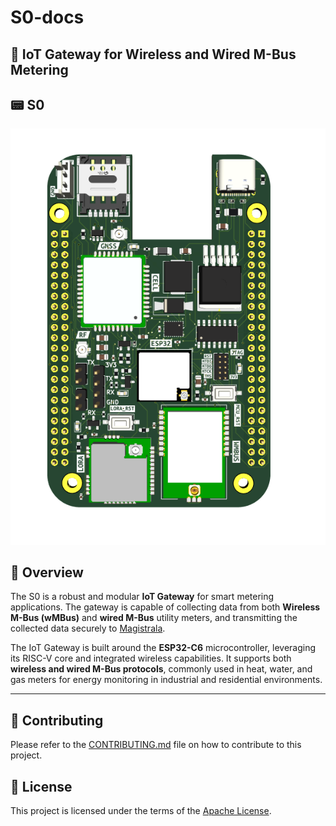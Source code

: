 # S0-docs

## 📡 IoT Gateway for Wireless and Wired M-Bus Metering

## 📟 S0

![IoT Gateway Block Diagram](images/s0-front.png)

## 🚀 Overview

The S0 is a robust and modular **IoT Gateway** for smart metering applications. The gateway is capable of collecting data from both **Wireless M-Bus (wMBus)** and **wired M-Bus** utility meters, and transmitting the collected data securely to [Magistrala](https://github.com/absmach/magistrala).

The IoT Gateway is built around the **ESP32-C6** microcontroller, leveraging its RISC-V core and integrated wireless capabilities. It supports both **wireless and wired M-Bus protocols**, commonly used in heat, water, and gas meters for energy monitoring in industrial and residential environments.

---

## 🤝 Contributing

Please refer to the [CONTRIBUTING.md](https://github.com/absmach/.github/blob/main/CONTRIBUTING.md) file on how to contribute to this project.

## 📜 License

This project is licensed under the terms of the [Apache License](https://github.com/absmach/s0-docs/blob/main/LICENSE).
